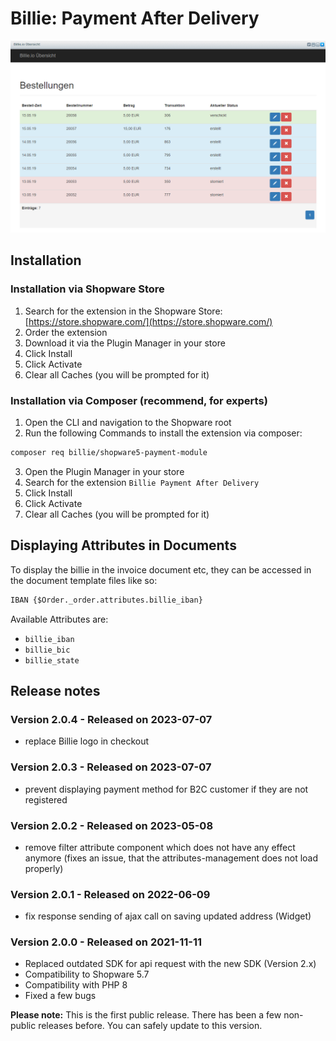 # Billie: Payment After Delivery

![Screenshot Backend Dashboard](./screenshot.png)

## Installation

### Installation via Shopware Store

1. Search for the extension in the Shopware Store: [https://store.shopware.com/](https://store.shopware.com/)
2. Order the extension
3. Download it via the Plugin Manager in your store
4. Click Install
5. Click Activate
6. Clear all Caches (you will be prompted for it)

### Installation via Composer (recommend, for experts)

1. Open the CLI and navigation to the Shopware root
2. Run the following Commands to install the extension via composer:

```bash 
composer req billie/shopware5-payment-module
```

3. Open the Plugin Manager in your store
4. Search for the extension `Billie Payment After Delivery`
5. Click Install
6. Click Activate
7. Clear all Caches (you will be prompted for it)

## Displaying Attributes in Documents

To display the billie in the invoice document etc, they can be accessed in the document template files like so:

~~~html
IBAN {$Order._order.attributes.billie_iban}
~~~

Available Attributes are:

* `billie_iban`
* `billie_bic`
* `billie_state`

## Release notes

### Version 2.0.4 - Released on 2023-07-07

- replace Billie logo in checkout

### Version 2.0.3 - Released on 2023-07-07

- prevent displaying payment method for B2C customer if they are not registered

### Version 2.0.2 - Released on 2023-05-08

- remove filter attribute component which does not have any effect anymore (fixes an issue, that the
  attributes-management does not load properly)

### Version 2.0.1 - Released on 2022-06-09

- fix response sending of ajax call on saving updated address (Widget)

### Version 2.0.0 - Released on 2021-11-11

- Replaced outdated SDK for api request with the new SDK (Version 2.x)
- Compatibility to Shopware 5.7
- Compatibility with PHP 8
- Fixed a few bugs

**Please note:** This is the first public release. There has been a few non-public releases before. You can safely
update to this version.

